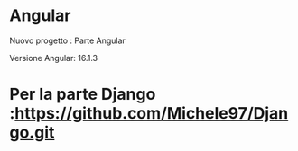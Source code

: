 # Angular

Nuovo progetto : Parte Angular 

Versione Angular: 16.1.3

# Per la parte Django :https://github.com/Michele97/Django.git

